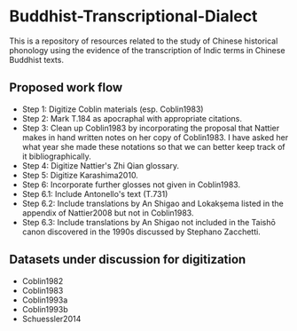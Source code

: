 # Buddhist-Transcriptional-Dialect
This is a repository of resources related to the study of Chinese historical phonology using the evidence of the transcription of Indic terms in Chinese Buddhist texts. 

## Proposed work flow
* Step 1: Digitize Coblin materials (esp. Coblin1983)
* Step 2: Mark T.184 as apocraphal with appropriate citations. 
* Step 3: Clean up Coblin1983 by incorporating the proposal that Nattier makes in hand written notes on her copy of Coblin1983. I have asked her what year she made these notations so that we can better keep track of it bibliographically. 
* Step 4: Digitize Nattier's Zhi Qian glossary. 
* Step 5: Digitize Karashima2010.
* Step 6: Incorporate further glosses not given in Coblin1983. 
 * Step 6.1: Include Antonello's text (T.731)
 * Step 6.2: Include translations by An Shigao and Lokakṣema listed in the appendix of Nattier2008 but not in Coblin1983. 
 * Step 6.3: Include translations by An Shigao not included in the Taishō canon discovered in the 1990s discussed by Stephano Zacchetti. 

## Datasets under discussion for digitization

* Coblin1982
* Coblin1983
* Coblin1993a
* Coblin1993b
* Schuessler2014
